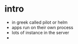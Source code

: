 # intro
- in greek called pilot or helm
- apps run on their own process
- lots of instance in the server
- 